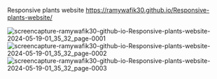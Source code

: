 Responsive plants website 
 https://ramywafik30.github.io/Responsive-plants-website/


![screencapture-ramywafik30-github-io-Responsive-plants-website-2024-05-19-01_35_32_page-0001](https://github.com/RamyWafik30/Responsive-plants-website/assets/148976373/d983426b-9d0e-4279-91b1-ce95fee2f839)
![screencapture-ramywafik30-github-io-Responsive-plants-website-2024-05-19-01_35_32_page-0002](https://github.com/RamyWafik30/Responsive-plants-website/assets/148976373/a9932fee-d4cc-433a-a827-ce62598ea7bb)
![screencapture-ramywafik30-github-io-Responsive-plants-website-2024-05-19-01_35_32_page-0003](https://github.com/RamyWafik30/Responsive-plants-website/assets/148976373/7f7ac810-5fd5-4db4-b7b7-beb602f911b1)
